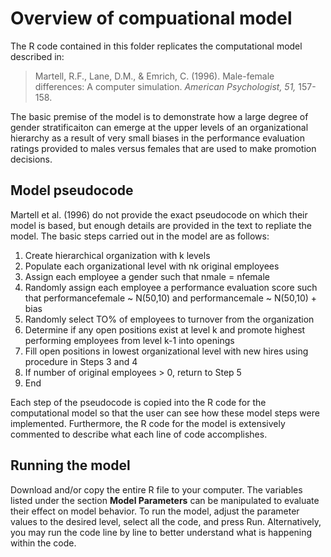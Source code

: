 # Overview of compuational model
The R code contained in this folder replicates the computational model described in:

> Martell, R.F., Lane, D.M., & Emrich, C. (1996). Male-female differences: A computer simulation. *American Psychologist, 51,* 157-158.
 
The basic premise of the model is to demonstrate how a large degree of gender stratificaiton can emerge at the upper levels of an organizational hierarchy as a result of very small biases in the performance evaluation ratings provided to males versus females that are used to make promotion decisions.

## Model pseudocode
Martell et al. (1996) do not provide the exact pseudocode on which their model is based, but enough details are provided in the text to repliate the model. The basic steps carried out in the model are as follows:

1. Create hierarchical organization with k levels
2. Populate each organizational level with nk original employees
3. Assign each employee a gender such that nmale = nfemale 
4. Randomly assign each employee a performance evaluation score such that performancefemale ~ N(50,10) and performancemale ~ N(50,10) + bias
5. Randomly select TO% of employees to turnover from the organization
6. Determine if any open positions exist at level k and promote highest performing employees from level k-1 into openings
7. Fill open positions in lowest organizational level with new hires using procedure in Steps 3 and 4
8. If number of original employees > 0, return to Step 5
9. End

Each step of the pseudocode is copied into the R code for the computational model so that the user can see how these model steps were implemented. Furthermore, the R code for the model is extensively commented to describe what each line of code accomplishes.

## Running the model
Download and/or copy the entire R file to your computer. The variables listed under the section **Model Parameters** can be manipulated to evaluate their effect on model behavior. To run the model, adjust the parameter values to the desired level, select all the code, and press Run. Alternatively, you may run the code line by line to better understand what is happening within the code.
